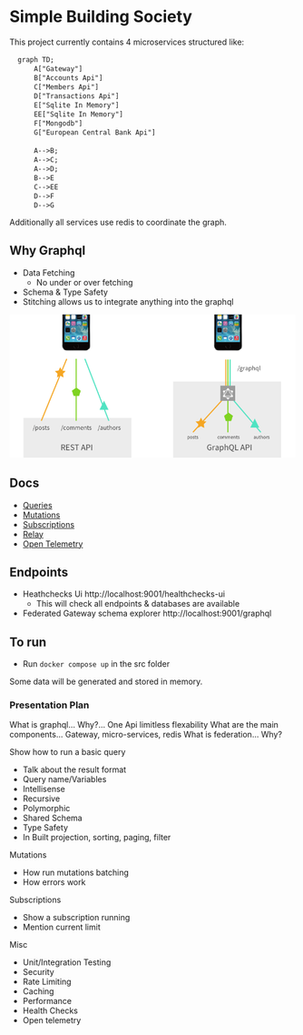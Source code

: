 #  Simple Building Society 

This project currently contains 4 microservices structured like:

```mermaid
  graph TD;
      A["Gateway"]
      B["Accounts Api"]
      C["Members Api"]
      D["Transactions Api"]
      E["Sqlite In Memory"]
      EE["Sqlite In Memory"]
      F["Mongodb"]
      G["European Central Bank Api"]

      A-->B;
      A-->C;
      A-->D;
      B-->E
      C-->EE
      D-->F
      D-->G
```

Additionally all services use redis to coordinate the graph.

## Why Graphql

* Data Fetching
  * No under or over fetching
* Schema & Type Safety
* Stitching allows us to integrate anything into the graphql

![Why Graphql](docs/images/requests.png "Why Graphql")

## Docs
* [Queries](docs/Queries.md)
* [Mutations](docs/Mutations.md)
* [Subscriptions](docs/Subscriptions.md)
* [Relay](docs/Relay.md)
* [Open Telemetry](docs/Open_Telemetry.md)

## Endpoints
* Heathchecks Ui http://localhost:9001/healthchecks-ui
  * This will check all endpoints & databases are available
* Federated Gateway schema explorer http://localhost:9001/graphql

## To run
* Run `docker compose up` in the src folder

Some data will be generated and stored in memory.

### Presentation Plan

What is graphql...  Why?... One Api limitless flexability
What are the main components... Gateway, micro-services, redis
What is federation... Why?

Show how to run a basic query
* Talk about the result format
* Query name/Variables
* Intellisense
* Recursive
* Polymorphic
* Shared Schema
* Type Safety
* In Built projection, sorting, paging, filter

Mutations
* How run mutations batching
* How errors work

Subscriptions
* Show a subscription running
* Mention current limit

Misc
* Unit/Integration Testing
* Security
* Rate Limiting
* Caching
* Performance
* Health Checks
* Open telemetry

